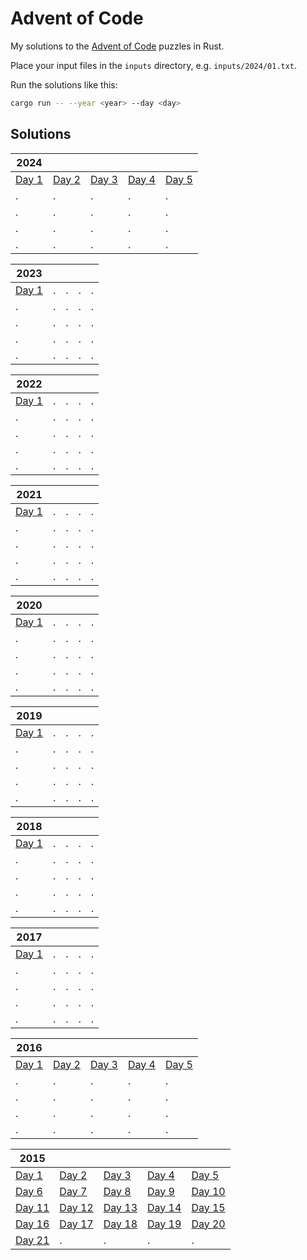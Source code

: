 # Advent of Code

My solutions to the [Advent of Code](https://adventofcode.com/) puzzles in Rust.

Place your input files in the `inputs` directory, e.g. `inputs/2024/01.txt`.

Run the solutions like this:

```sh
cargo run -- --year <year> --day <day>
```

## Solutions

| 2024                           |                                |                                |                                |                                |
| ------------------------------ | ------------------------------ | ------------------------------ | ------------------------------ | ------------------------------ |
| [Day 1](src/year2024/day01.rs) | [Day 2](src/year2024/day02.rs) | [Day 3](src/year2024/day03.rs) | [Day 4](src/year2024/day04.rs) | [Day 5](src/year2024/day05.rs) |
| .                              | .                              | .                              | .                              | .                              |
| .                              | .                              | .                              | .                              | .                              |
| .                              | .                              | .                              | .                              | .                              |
| .                              | .                              | .                              | .                              | .                              |

| 2023                           |     |     |     |     |
| ------------------------------ | --- | --- | --- | --- |
| [Day 1](src/year2023/day01.rs) | .   | .   | .   | .   |
| .                              | .   | .   | .   | .   |
| .                              | .   | .   | .   | .   |
| .                              | .   | .   | .   | .   |
| .                              | .   | .   | .   | .   |

| 2022                           |     |     |     |     |
| ------------------------------ | --- | --- | --- | --- |
| [Day 1](src/year2022/day01.rs) | .   | .   | .   | .   |
| .                              | .   | .   | .   | .   |
| .                              | .   | .   | .   | .   |
| .                              | .   | .   | .   | .   |
| .                              | .   | .   | .   | .   |

| 2021                           |     |     |     |     |
| ------------------------------ | --- | --- | --- | --- |
| [Day 1](src/year2021/day01.rs) | .   | .   | .   | .   |
| .                              | .   | .   | .   | .   |
| .                              | .   | .   | .   | .   |
| .                              | .   | .   | .   | .   |
| .                              | .   | .   | .   | .   |

| 2020                           |     |     |     |     |
| ------------------------------ | --- | --- | --- | --- |
| [Day 1](src/year2020/day01.rs) | .   | .   | .   | .   |
| .                              | .   | .   | .   | .   |
| .                              | .   | .   | .   | .   |
| .                              | .   | .   | .   | .   |
| .                              | .   | .   | .   | .   |

| 2019                           |     |     |     |     |
| ------------------------------ | --- | --- | --- | --- |
| [Day 1](src/year2019/day01.rs) | .   | .   | .   | .   |
| .                              | .   | .   | .   | .   |
| .                              | .   | .   | .   | .   |
| .                              | .   | .   | .   | .   |
| .                              | .   | .   | .   | .   |

| 2018                           |     |     |     |     |
| ------------------------------ | --- | --- | --- | --- |
| [Day 1](src/year2018/day01.rs) | .   | .   | .   | .   |
| .                              | .   | .   | .   | .   |
| .                              | .   | .   | .   | .   |
| .                              | .   | .   | .   | .   |
| .                              | .   | .   | .   | .   |

| 2017                           |     |     |     |     |
| ------------------------------ | --- | --- | --- | --- |
| [Day 1](src/year2017/day01.rs) | .   | .   | .   | .   |
| .                              | .   | .   | .   | .   |
| .                              | .   | .   | .   | .   |
| .                              | .   | .   | .   | .   |
| .                              | .   | .   | .   | .   |

| 2016                           |                                |                                |                                |                                |
| ------------------------------ | ------------------------------ | ------------------------------ | ------------------------------ | ------------------------------ |
| [Day 1](src/year2016/day01.rs) | [Day 2](src/year2016/day02.rs) | [Day 3](src/year2016/day03.rs) | [Day 4](src/year2016/day04.rs) | [Day 5](src/year2016/day05.rs) |
| .                              | .                              | .                              | .                              | .                              |
| .                              | .                              | .                              | .                              | .                              |
| .                              | .                              | .                              | .                              | .                              |
| .                              | .                              | .                              | .                              | .                              |

| 2015                            |                                 |                                 |                                 |                                 |
| ------------------------------- | ------------------------------- | ------------------------------- | ------------------------------- | ------------------------------- |
| [Day 1](src/year2015/day01.rs)  | [Day 2](src/year2015/day02.rs)  | [Day 3](src/year2015/day03.rs)  | [Day 4](src/year2015/day04.rs)  | [Day 5](src/year2015/day05.rs)  |
| [Day 6](src/year2015/day06.rs)  | [Day 7](src/year2015/day07.rs)  | [Day 8](src/year2015/day08.rs)  | [Day 9](src/year2015/day09.rs)  | [Day 10](src/year2015/day10.rs) |
| [Day 11](src/year2015/day11.rs) | [Day 12](src/year2015/day12.rs) | [Day 13](src/year2015/day13.rs) | [Day 14](src/year2015/day14.rs) | [Day 15](src/year2015/day15.rs) |
| [Day 16](src/year2015/day16.rs) | [Day 17](src/year2015/day17.rs) | [Day 18](src/year2015/day18.rs) | [Day 19](src/year2015/day19.rs) | [Day 20](src/year2015/day20.rs) |
| [Day 21](src/year2015/day21.rs) | .                               | .                               | .                               | .                               |

